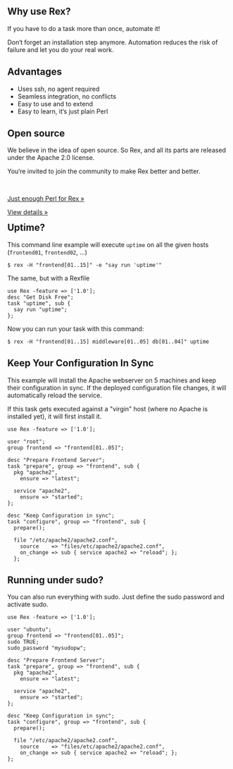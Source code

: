 <div style="float: left;">
<div class="row-fluid">
<div class="span4">
<h2>Why use Rex?</h2>
<p>If you have to do a task more than once, automate it!</p>
<p>Don&lsquo;t forget an installation step anymore. Automation reduces the risk of failure and let you do your real work.</p>
</div>
<div class="span4">
<h2>Advantages</h2>
<ul class="no-list">
<li>Uses ssh, no agent required</li>
<li>Seamless integration, no conflicts</li>
<li>Easy to use and to extend</li>
<li>Easy to learn, it&lsquo;s just plain Perl</li>
</ul>
</div>
<div class="span4">
<h2>Open source</h2>
<p>We believe in the idea of open source. So Rex, and all its parts are released under the Apache 2.0 license.</p>
<p>You&lsquo;re invited to join the community to make Rex better and better.</p>
</div>
</div>

<div class="row-fluid">
<div class="span4">&nbsp;</div>
<div class="span4">
<p><a class="btn" href="../../docs/guides/just_enough_perl_for_rex.html">Just enough Perl for Rex &raquo;</a></p>
</div>
<div class="span4">
<p><a class="btn" href="../../care/help__r__ex.html">View details &raquo;</a></p>
</div>
</div>
</div>

## Uptime?

This command line example will execute <code>uptime</code> on all the given hosts (<code>frontend01</code>, <code>frontend02</code>, ...)

<pre><code class="bash">$ rex -H "frontend[01..15]" -e "say run 'uptime'"</code></pre>

The same, but with a Rexfile

<pre><code class="perl">use Rex -feature =&gt; ['1.0'];
desc "Get Disk Free";
task "uptime", sub {
  say run "uptime";
};</code></pre>

Now you can run your task with this command:

<pre><code class="bash">$ rex -H "frontend[01..15] middleware[01..05] db[01..04]" uptime</code></pre>

## Keep Your Configuration In Sync

This example will install the Apache webserver on 5 machines and keep their configuration in sync. If the deployed configuration file changes, it will automatically reload the service.

If this task gets executed against a "virgin" host (where no Apache is installed yet), it will first install it.

<pre><code class="perl">use Rex -feature =&gt; ['1.0'];

user "root";
group frontend =&gt; "frontend[01..05]";

desc "Prepare Frontend Server";
task "prepare", group =&gt; "frontend", sub {
  pkg "apache2",
    ensure =&gt; "latest";

  service "apache2",
    ensure =&gt; "started";
};

desc "Keep Configuration in sync";
task "configure", group =&gt; "frontend", sub {
  prepare();
  
  file "/etc/apache2/apache2.conf",
    source    =&gt; "files/etc/apache2/apache2.conf",
    on_change =&gt; sub { service apache2 =&gt; "reload"; };
  };</code></pre>

## Running under sudo?

You can also run everything with sudo. Just define the sudo password and activate sudo.

<pre><code class="perl">use Rex -feature =&gt; ['1.0'];

user "ubuntu";
group frontend =&gt; "frontend[01..05]";
sudo TRUE;
sudo_password "mysudopw";

desc "Prepare Frontend Server";
task "prepare", group =&gt; "frontend", sub {
  pkg "apache2",
    ensure =&gt; "latest";

  service "apache2",
    ensure =&gt; "started";
};

desc "Keep Configuration in sync";
task "configure", group =&gt; "frontend", sub {
  prepare();
  
  file "/etc/apache2/apache2.conf",
    source    =&gt; "files/etc/apache2/apache2.conf", 
    on_change =&gt; sub { service apache2 =&gt; "reload"; };
};</code></pre>

